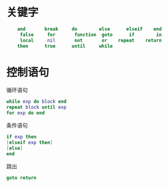 # 关键字
```lua
    and       break     do        else      elseif    end
     false     for       function  goto      if        in
     local     nil       not       or    repeat    return
    then      true      until     while
```

# 控制语句
循环语句
```lua
while exp do block end
repeat block until exp
for exp do end
```
条件语句
```lua
if exp then
[elseif exp then]
[else]
end
```
跳出
```lua 
goto return
```
